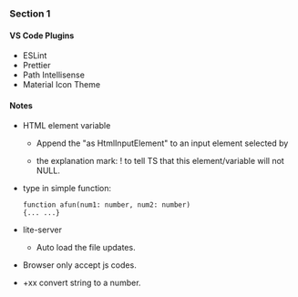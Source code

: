 ### Section 1

#### VS Code Plugins
- ESLint
- Prettier
- Path Intellisense
- Material Icon Theme
  
#### Notes
- HTML element variable

    - Append the "as HtmlInputElement" to an input element selected by 

    - the explanation mark: ! to tell TS that this element/variable will not NULL.

- type in simple function:
    ```
    function afun(num1: number, num2: number) 
    {... ...} 
    ```

- lite-server
  - Auto load the file updates.
  
- Browser only accept js codes.

- +xx convert string to a number.